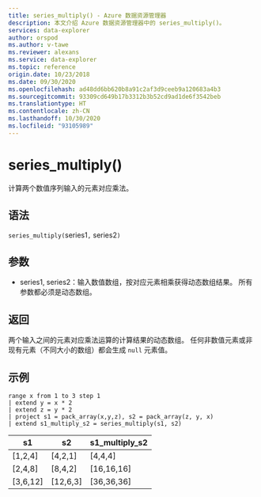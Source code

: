 ```yaml
---
title: series_multiply() - Azure 数据资源管理器
description: 本文介绍 Azure 数据资源管理器中的 series_multiply()。
services: data-explorer
author: orspod
ms.author: v-tawe
ms.reviewer: alexans
ms.service: data-explorer
ms.topic: reference
origin.date: 10/23/2018
ms.date: 09/30/2020
ms.openlocfilehash: ad48dd6bb620b8a91c2af3d9ceeb9a120683a4b3
ms.sourcegitcommit: 93309cd649b17b3312b3b52cd9ad1de6f3542beb
ms.translationtype: HT
ms.contentlocale: zh-CN
ms.lasthandoff: 10/30/2020
ms.locfileid: "93105989"
---
```

# <a name="series_multiply"></a>series_multiply()

计算两个数值序列输入的元素对应乘法。

## <a name="syntax"></a>语法

`series_multiply(`series1`,` series2`)` 

## <a name="arguments"></a>参数

* series1, series2：输入数值数组，按对应元素相乘获得动态数组结果。 所有参数都必须是动态数组。 

## <a name="returns"></a>返回

两个输入之间的元素对应乘法运算的计算结果的动态数组。 任何非数值元素或非现有元素（不同大小的数组）都会生成 `null` 元素值。

## <a name="example"></a>示例

<!-- csl: https://help.kusto.chinacloudapi.cn:443/Samples -->
```kusto
range x from 1 to 3 step 1
| extend y = x * 2
| extend z = y * 2
| project s1 = pack_array(x,y,z), s2 = pack_array(z, y, x)
| extend s1_multiply_s2 = series_multiply(s1, s2)
```

|s1         |s2|        s1_multiply_s2|
|---|---|---|
|[1,2,4]    |[4,2,1]|   [4,4,4]|
|[2,4,8]    |[8,4,2]|   [16,16,16]|
|[3,6,12]   |[12,6,3]|  [36,36,36]|
